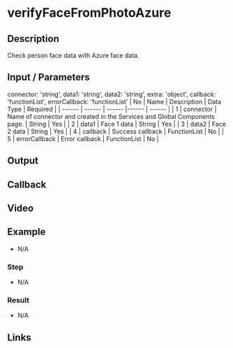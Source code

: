 # verifyFaceFromPhotoAzure

## Description

Check person face data with Azure face data.

## Input / Parameters
connector: 'string', data1: 'string', data2: 'string', extra: 'object', callback: 'functionList', errorCallback: 'functionList'
| No | Name | Description | Data Type | Required |
| ------ | ------ | ------ |------ | ------ |
| 1 | connector | Name of connector and created in the Services and Global Components page. | String | Yes  |
| 2 | data1 | Face 1 data | String | Yes | 
| 3 | data2 | Face 2 data | String | Yes | 
| 4 | callback | Success callback | FunctionList | No | 
| 5 | errorCallback | Error callback | FunctionList | No | 

## Output

## Callback

## Video

## Example

- N/A

### Step

- N/A

### Result

- N/A

## Links